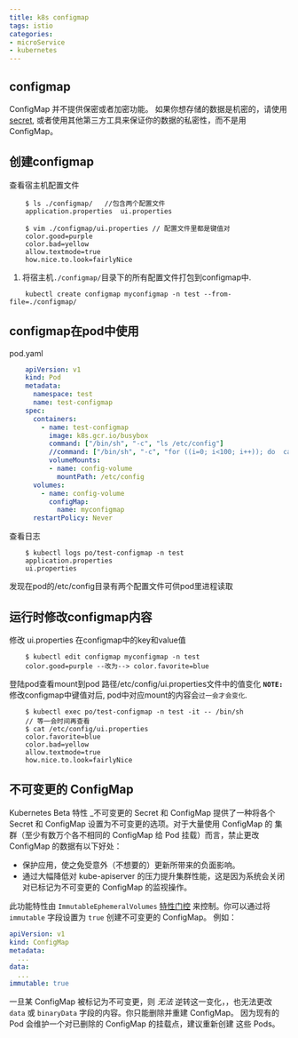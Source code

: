 ```yaml
---
title: k8s configmap
tags: istio
categories:
- microService
- kubernetes
---
```


## configmap

<!-- overview -->

ConfigMap 并不提供保密或者加密功能。
如果你想存储的数据是机密的，请使用 [secret](https://kubernetes.io/zh/docs/concepts/configuration/secret/),
或者使用其他第三方工具来保证你的数据的私密性，而不是用 ConfigMap。

<!-- more -->

## 创建configmap
查看宿主机配置文件

```shell
	$ ls ./configmap/   //包含两个配置文件
	application.properties  ui.properties

	$ vim ./configmap/ui.properties // 配置文件里都是键值对
	color.good=purple
	color.bad=yellow
	allow.textmode=true
	how.nice.to.look=fairlyNice
```

1. 将宿主机`./configmap/`目录下的所有配置文件打包到configmap中.


```shell
	kubectl create configmap myconfigmap -n test --from-file=./configmap/
```

## configmap在pod中使用
pod.yaml

```yaml
	apiVersion: v1
	kind: Pod
	metadata:
	  namespace: test
	  name: test-configmap
	spec:
	  containers:
	    - name: test-configmap
	      image: k8s.gcr.io/busybox
	      command: ["/bin/sh", "-c", "ls /etc/config"]
	      //command: ["/bin/sh", "-c", "for ((i=0; i<100; i++)); do  cat /etc/config/ui.properties | head -n 1; sleep 1; done"]
	      volumeMounts:
	      - name: config-volume
	        mountPath: /etc/config
	  volumes:
	    - name: config-volume
	      configMap:
	        name: myconfigmap
	  restartPolicy: Never
```

查看日志

```shell
	$ kubectl logs po/test-configmap -n test
	application.properties
	ui.properties
```

发现在pod的/etc/config目录有两个配置文件可供pod里进程读取

## 运行时修改configmap内容
修改 ui.properties 在configmap中的key和value值

```shell
	$ kubectl edit configmap myconfigmap -n test
	color.good=purple --改为--> color.favorite=blue
```
登陆pod查看mount到pod 路径/etc/config/ui.properties文件中的值变化
**`NOTE: `** 修改configmap中键值对后, pod中对应mount的内容会`过一会才会变化`.

```shell
	$ kubectl exec po/test-configmap -n test -it -- /bin/sh
	// 等一会时间再查看
	$ cat /etc/config/ui.properties
	color.favorite=blue
	color.bad=yellow
	allow.textmode=true
	how.nice.to.look=fairlyNice
```

## 不可变更的 ConfigMap

Kubernetes Beta 特性 _不可变更的 Secret 和 ConfigMap 提供了一种将各个
Secret 和 ConfigMap 设置为不可变更的选项。对于大量使用 ConfigMap 的
集群（至少有数万个各不相同的 ConfigMap 给 Pod 挂载）而言，禁止更改
ConfigMap 的数据有以下好处：

- 保护应用，使之免受意外（不想要的）更新所带来的负面影响。
- 通过大幅降低对 kube-apiserver 的压力提升集群性能，这是因为系统会关闭
  对已标记为不可变更的 ConfigMap 的监视操作。

此功能特性由 `ImmutableEphemeralVolumes`
[特性门控](/zh/docs/reference/command-line-tools-reference/feature-gates/)
来控制。你可以通过将 `immutable` 字段设置为 `true` 创建不可变更的 ConfigMap。
例如：

```yaml
apiVersion: v1
kind: ConfigMap
metadata:
  ...
data:
  ...
immutable: true
```

一旦某 ConfigMap 被标记为不可变更，则 _无法_ 逆转这一变化，，也无法更改
`data` 或 `binaryData` 字段的内容。你只能删除并重建 ConfigMap。
因为现有的 Pod 会维护一个对已删除的 ConfigMap 的挂载点，建议重新创建
这些 Pods。




